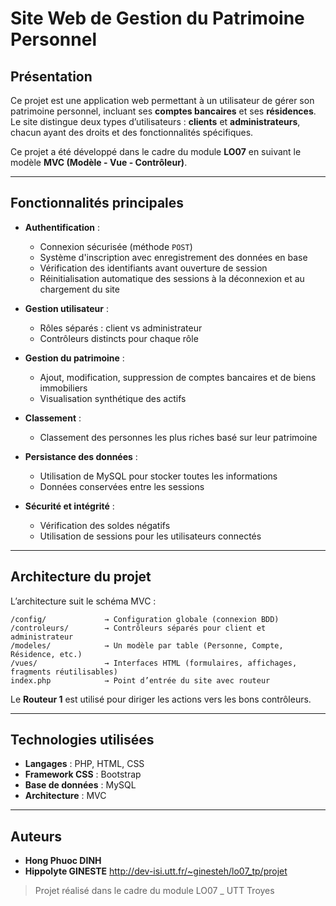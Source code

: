 # Site Web de Gestion du Patrimoine Personnel

## Présentation

Ce projet est une application web permettant à un utilisateur de gérer son patrimoine personnel, incluant ses **comptes bancaires** et ses **résidences**. Le site distingue deux types d’utilisateurs : **clients** et **administrateurs**, chacun ayant des droits et des fonctionnalités spécifiques.

Ce projet a été développé dans le cadre du module **LO07** en suivant le modèle **MVC (Modèle - Vue - Contrôleur)**.

---

## Fonctionnalités principales

- **Authentification** :
  - Connexion sécurisée (méthode `POST`)
  - Système d'inscription avec enregistrement des données en base
  - Vérification des identifiants avant ouverture de session
  - Réinitialisation automatique des sessions à la déconnexion et au chargement du site

- **Gestion utilisateur** :
  - Rôles séparés : client vs administrateur
  - Contrôleurs distincts pour chaque rôle

- **Gestion du patrimoine** :
  - Ajout, modification, suppression de comptes bancaires et de biens immobiliers
  - Visualisation synthétique des actifs

- **Classement** :
  - Classement des personnes les plus riches basé sur leur patrimoine

- **Persistance des données** :
  - Utilisation de MySQL pour stocker toutes les informations
  - Données conservées entre les sessions

- **Sécurité et intégrité** :
  - Vérification des soldes négatifs
  - Utilisation de sessions pour les utilisateurs connectés

---

## Architecture du projet

L’architecture suit le schéma MVC :

```
/config/             → Configuration globale (connexion BDD)
/controleurs/        → Contrôleurs séparés pour client et administrateur
/modeles/            → Un modèle par table (Personne, Compte, Résidence, etc.)
/vues/               → Interfaces HTML (formulaires, affichages, fragments réutilisables)
index.php            → Point d’entrée du site avec routeur
```

Le **Routeur 1** est utilisé pour diriger les actions vers les bons contrôleurs.

---

## Technologies utilisées

- **Langages** : PHP, HTML, CSS
- **Framework CSS** : Bootstrap
- **Base de données** : MySQL
- **Architecture** : MVC

---

## Auteurs

- **Hong Phuoc DINH**
- **Hippolyte GINESTE**
http://dev-isi.utt.fr/~ginesteh/lo07_tp/projet

> Projet réalisé dans le cadre du module LO07 _ UTT Troyes
